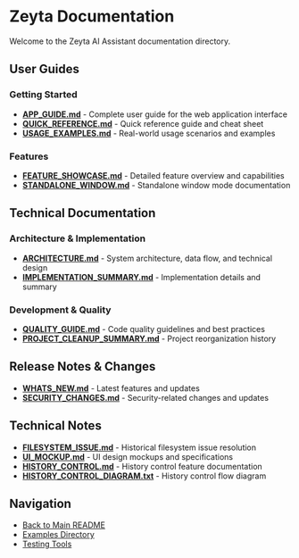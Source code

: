 # Zeyta Documentation

Welcome to the Zeyta AI Assistant documentation directory.

## User Guides

### Getting Started
- **[APP_GUIDE.md](APP_GUIDE.md)** - Complete user guide for the web application interface
- **[QUICK_REFERENCE.md](QUICK_REFERENCE.md)** - Quick reference guide and cheat sheet
- **[USAGE_EXAMPLES.md](USAGE_EXAMPLES.md)** - Real-world usage scenarios and examples

### Features
- **[FEATURE_SHOWCASE.md](FEATURE_SHOWCASE.md)** - Detailed feature overview and capabilities
- **[STANDALONE_WINDOW.md](STANDALONE_WINDOW.md)** - Standalone window mode documentation

## Technical Documentation

### Architecture & Implementation
- **[ARCHITECTURE.md](ARCHITECTURE.md)** - System architecture, data flow, and technical design
- **[IMPLEMENTATION_SUMMARY.md](IMPLEMENTATION_SUMMARY.md)** - Implementation details and summary

### Development & Quality
- **[QUALITY_GUIDE.md](QUALITY_GUIDE.md)** - Code quality guidelines and best practices
- **[PROJECT_CLEANUP_SUMMARY.md](PROJECT_CLEANUP_SUMMARY.md)** - Project reorganization history

## Release Notes & Changes

- **[WHATS_NEW.md](WHATS_NEW.md)** - Latest features and updates
- **[SECURITY_CHANGES.md](SECURITY_CHANGES.md)** - Security-related changes and updates

## Technical Notes

- **[FILESYSTEM_ISSUE.md](FILESYSTEM_ISSUE.md)** - Historical filesystem issue resolution
- **[UI_MOCKUP.md](UI_MOCKUP.md)** - UI design mockups and specifications
- **[HISTORY_CONTROL.md](HISTORY_CONTROL.md)** - History control feature documentation
- **[HISTORY_CONTROL_DIAGRAM.txt](HISTORY_CONTROL_DIAGRAM.txt)** - History control flow diagram

## Navigation

- [Back to Main README](../README.md)
- [Examples Directory](../examples/)
- [Testing Tools](../testing/)
